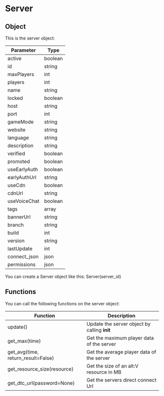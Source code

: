 # Server

## Object
This is the server object:

| Parameter | Type
| ------- | ------------------ 
| active | boolean
| id | string
| maxPlayers | int
| players | int
| name | string
| locked | boolean
| host | string
| port | int
| gameMode | string
| website | string
| language | string
| description | string
| verified | boolean
| promoted | boolean
| useEarlyAuth | boolean
| earlyAuthUrl | string
| useCdn | boolean
| cdnUrl | string
| useVoiceChat | boolean
| tags | array
| bannerUrl | string
| branch | string
| build | int
| version | string
| lastUpdate | int
| connect_json | json
| permissions | json

You can create a Server object like this: Server(server_id)

## Functions

You can call the following functions on the server object:

| Function | Description
| - | -
| update() | Update the server object by calling __init__
| get_max(time) | Get the maximum player data of the server
| get_avg(time, return_result=False) | Get the average player data of the server
| get_resource_size(resource) | Get the size of an alt:V resource in MB
| get_dtc_url(password=None) | Get the servers direct connect Url
